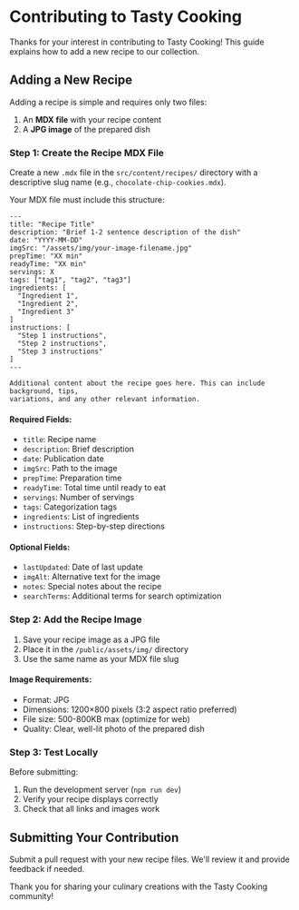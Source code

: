 # Contributing to Tasty Cooking

Thanks for your interest in contributing to Tasty Cooking! This guide explains how to add a new recipe to our collection.

## Adding a New Recipe

Adding a recipe is simple and requires only two files:
1. An **MDX file** with your recipe content
2. A **JPG image** of the prepared dish

### Step 1: Create the Recipe MDX File

Create a new `.mdx` file in the `src/content/recipes/` directory with a descriptive slug name (e.g., `chocolate-chip-cookies.mdx`).

Your MDX file must include this structure:

```mdx
---
title: "Recipe Title"
description: "Brief 1-2 sentence description of the dish"
date: "YYYY-MM-DD"
imgSrc: "/assets/img/your-image-filename.jpg"
prepTime: "XX min"
readyTime: "XX min" 
servings: X
tags: ["tag1", "tag2", "tag3"]
ingredients: [
  "Ingredient 1",
  "Ingredient 2",
  "Ingredient 3"
]
instructions: [
  "Step 1 instructions",
  "Step 2 instructions",
  "Step 3 instructions"
]
---

Additional content about the recipe goes here. This can include background, tips, 
variations, and any other relevant information.
```

#### Required Fields:
- `title`: Recipe name
- `description`: Brief description
- `date`: Publication date
- `imgSrc`: Path to the image
- `prepTime`: Preparation time
- `readyTime`: Total time until ready to eat
- `servings`: Number of servings
- `tags`: Categorization tags
- `ingredients`: List of ingredients
- `instructions`: Step-by-step directions

#### Optional Fields:
- `lastUpdated`: Date of last update
- `imgAlt`: Alternative text for the image
- `notes`: Special notes about the recipe
- `searchTerms`: Additional terms for search optimization

### Step 2: Add the Recipe Image

1. Save your recipe image as a JPG file
2. Place it in the `/public/assets/img/` directory
3. Use the same name as your MDX file slug

#### Image Requirements:
- Format: JPG
- Dimensions: 1200×800 pixels (3:2 aspect ratio preferred)
- File size: 500-800KB max (optimize for web)
- Quality: Clear, well-lit photo of the prepared dish

### Step 3: Test Locally

Before submitting:
1. Run the development server (`npm run dev`)
2. Verify your recipe displays correctly
3. Check that all links and images work

## Submitting Your Contribution

Submit a pull request with your new recipe files. We'll review it and provide feedback if needed.

Thank you for sharing your culinary creations with the Tasty Cooking community!